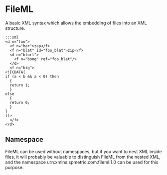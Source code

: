 FileML
======

A basic XML syntax which allows the embedding of files into an XML structure.

    :::xml
    <d n="foo">
      <f n="bar">zap</f>
      <f n="blat" id="foo_blat">zip</f>
      <d n="blort">
        <f n="bong" ref="foo_blat"/>
      </d>
      <f n="big">
    <![CDATA[
    if (a < b && a < 0) then
      {
      return 1;
      }
    else
      {
      return 0;
      }
    }
    ]]>
      </f>
    </d>

Namespace
---------
FileML can be used without namespaces, but if you want to nest XML inside files, it will probably be valuable to distinguish FileML from the nested XML, and the namespace urn:xmlns:spmetric.com:fileml:1.0 can be used for this purpose.
